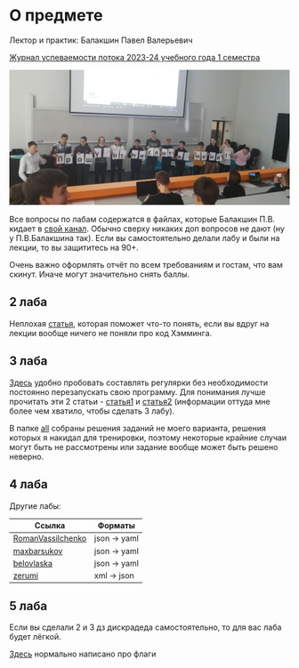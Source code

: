 # О предмете
Лектор и практик: Балакшин Павел Валерьевич

[Журнал успеваемости потока 2023-24 учебного года 1 семестра](https://docs.google.com/spreadsheets/d/1wYEDRJ5vYFfdKEqnAgb2tig-lnDwJK1-Lu-DUbmd23s)

![](https://github.com/petrovviacheslav/myitmo/blob/main/materials/informatics.jpg)

Все вопросы по лабам содержатся в файлах, которые Балакшин П.В. кидает в [свой канал](https://t.me/balakshin_students). Обычно сверху никаких доп вопросов не дают (ну у П.В.Балакшина так). Если вы самостоятельно делали лабу и были на лекции, то вы защититесь на 90+.

Очень важно оформлять отчёт по всем требованиям и гостам, что вам скинут. Иначе могут значительно снять баллы.

## 2 лаба
Неплохая [статья](https://habr.com/ru/articles/140611/), которая поможет что-то понять, если вы вдруг на лекции вообще ничего не поняли про код Хэмминга.

## 3 лаба
[Здесь](https://regex101.com/) удобно пробовать составлять регулярки без необходимости постоянно перезапускать свою программу.
Для понимания лучше прочитать эти 2 статьи - [статья1](https://tproger.ru/translations/regular-expression-python) и [статья2](https://habr.com/ru/articles/349860/) (информации оттуда мне более чем хватило, чтобы сделать 3 лабу).

В папке [all](Лабораторные/Viacheslav/lab3/all/) собраны решения заданий не моего варианта, решения которых я накидал для тренировки, поэтому некоторые крайние случаи могут быть не рассмотрены или задание вообще может быть решено неверно.

## 4 лаба

Другие лабы:

| Ссылка                                                                                                                                                                                                              | Форматы      |
|---------------------------------------------------------------------------------------------------------------------------------------------------------------------------------------------------------------------|--------------|
| [RomanVassilchenko](https://github.com/RomanVassilchenko/ITMO-My-Projects/tree/main/Year-1/Informatics%2C%20%D0%98%D0%BD%D1%84%D0%BE%D1%80%D0%BC%D0%B0%D1%82%D0%B8%D0%BA%D0%B0/lab4)                                | json -> yaml |
| [maxbarsukov](https://github.com/maxbarsukov/itmo/tree/master/1%20%D0%B8%D0%BD%D1%84%D0%BE%D1%80%D0%BC%D0%B0%D1%82%D0%B8%D0%BA%D0%B0/%D0%BB%D0%B0%D0%B1%D0%BE%D1%80%D0%B0%D1%82%D0%BE%D1%80%D0%BD%D1%8B%D0%B5/lab4) | json -> yaml |
| [belovlaska](https://github.com/belovlaska/itmo/tree/main/Informatics/lab4)                                                                                                                                         | json -> yaml |
| [zerumi](https://github.com/Zerumi/inf_labs/tree/master/mylabs/lab4/parser)                                                                                                                                         | xml -> json  |

## 5 лаба

Если вы сделали 2 и 3 дз дискрадеда самостоятельно, то для вас лаба будет лёгкой.

[Здесь](https://av-assembler.ru/asm/afd/asm-flags-register.htm) нормально написано про флаги
